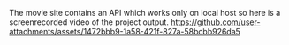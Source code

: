 The movie site contains an API which works only on local host so here is a screenrecorded video of the project output.
https://github.com/user-attachments/assets/1472bbb9-1a58-421f-827a-58bcbb926da5

